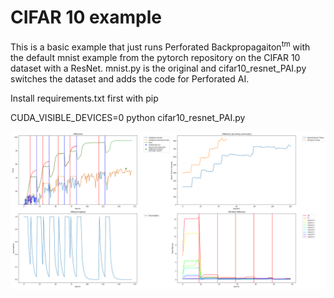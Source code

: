 # CIFAR 10 example

This is a basic example that just runs Perforated Backpropagaiton<sup>tm</sup> with the default mnist example from the pytorch repository on the CIFAR 10 dataset with a ResNet.  mnist.py is the original and cifar10_resnet_PAI.py switches the dataset and adds the code for Perforated AI.

Install requirements.txt first with pip

CUDA_VISIBLE_DEVICES=0 python cifar10_resnet_PAI.py


!["Example Output](exampleOutput.png "Example Output")
